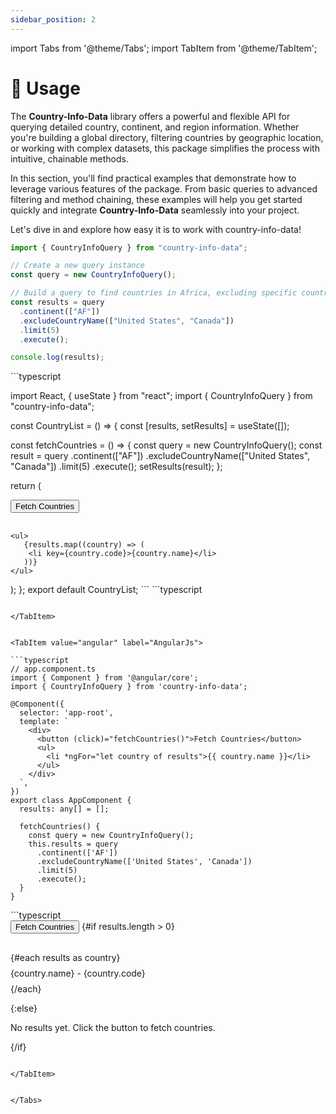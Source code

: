 ```yaml
---
sidebar_position: 2
---
```


import Tabs from '@theme/Tabs';
import TabItem from '@theme/TabItem';

# 🔌 Usage

The **Country-Info-Data** library offers a powerful and flexible API for querying detailed country, continent, and region information. Whether you're building a global directory, filtering countries by geographic location, or working with complex datasets, this package simplifies the process with intuitive, chainable methods.

In this section, you'll find practical examples that demonstrate how to leverage various features of the package. From basic queries to advanced filtering and method chaining, these examples will help you get started quickly and integrate **Country-Info-Data** seamlessly into your project.

Let's dive in and explore how easy it is to work with country-info-data!

<Tabs>
<TabItem value="node" label="NodeJs" default>

```typescript
import { CountryInfoQuery } from "country-info-data";

// Create a new query instance
const query = new CountryInfoQuery();

// Build a query to find countries in Africa, excluding specific countries, and limit the results
const results = query
  .continent(["AF"])
  .excludeCountryName(["United States", "Canada"])
  .limit(5)
  .execute();

console.log(results);
```

</TabItem>

<TabItem value="react" label="ReactJs">
```typescript

import React, { useState } from "react";
import { CountryInfoQuery } from "country-info-data";

const CountryList = () => {
const [results, setResults] = useState([]);

const fetchCountries = () => {
const query = new CountryInfoQuery();
const result = query
            .continent(["AF"])
            .excludeCountryName(["United States", "Canada"])
            .limit(5)
            .execute();
     setResults(result);
     };

return (
     <div>
      <button onClick={fetchCountries}>Fetch Countries</button>

    <ul>
       {results.map((country) => (
        <li key={country.code}>{country.name}</li>  
       ))}
    </ul>
   </div>
    );
   };
   export default CountryList;
```
</TabItem>


<TabItem value="vue" label="VueJs">
```typescript

<template>
  <div>
    <button @click="fetchCountries">Fetch Countries</button>
    <ul v-if="results.length">
      <li v-for="country in results" :key="country.code">{{ country.name }}</li>
    </ul>
  </div>
</template>

<script>
import { CountryInfoQuery } from "country-info-data";

export default {
  data() {
    return {
      results: [],
    };
  },
  methods: {
    fetchCountries() {
      const query = new CountryInfoQuery();
      this.results = query
        .continent(["AF"])
        .excludeCountryName(["United States", "Canada"])
        .limit(5)
        .execute();
    },
  },
};
</script>
```

</TabItem>


<TabItem value="angular" label="AngularJs">

```typescript
// app.component.ts
import { Component } from '@angular/core';
import { CountryInfoQuery } from 'country-info-data';

@Component({
  selector: 'app-root',
  template: `
    <div>
      <button (click)="fetchCountries()">Fetch Countries</button>
      <ul>
        <li *ngFor="let country of results">{{ country.name }}</li>
      </ul>
    </div>
  `,
})
export class AppComponent {
  results: any[] = [];

  fetchCountries() {
    const query = new CountryInfoQuery();
    this.results = query
      .continent(['AF'])
      .excludeCountryName(['United States', 'Canada'])
      .limit(5)
      .execute();
  }
}
```

</TabItem>

<TabItem value="svelte" label="Svelte">
```typescript

<script>
  import { CountryInfoQuery } from "country-info-data";
  let results = [];

  const fetchCountries = () => {
    const query = new CountryInfoQuery();
    results = query
      .continent(["AF"])
      .excludeCountryName(["United States", "Canada"])
      .limit(5)
      .execute();
  };
</script>

<main>
  <button on:click={fetchCountries}>Fetch Countries</button>
  {#if results.length > 0}
    <ul>
      {#each results as country}
        <li>{country.name} - {country.code}</li>
      {/each}
    </ul>
  {:else}
    <p>No results yet. Click the button to fetch countries.</p>
  {/if}
</main>

<style>
  button {
    margin-bottom: 1rem;
  }
  ul {
    list-style-type: none;
    padding: 0;
  }
  li {
    margin: 0.5rem 0;
  }
</style>

```

</TabItem>


</Tabs>


